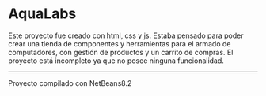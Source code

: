 # AquaLabs

Este proyecto fue creado con html, css y js. Estaba pensado para poder crear una tienda de componentes y herramientas para el armado de computadores,
con gestión de productos y un carrito de compras. El proyecto está incompleto ya que no posee ninguna funcionalidad.

___

Proyecto compilado con NetBeans8.2
